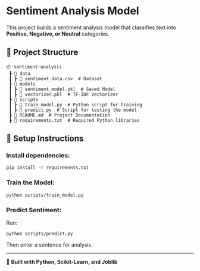 # Sentiment Analysis Model

This project builds a sentiment analysis model that classifies text into **Positive, Negative, or Neutral** categories.

## 📌 Project Structure
```
📦 sentiment-analysis
 ┣ 📂 data
 ┃ ┣ 📜 sentiment_data.csv  # Dataset
 ┣ 📂 models
 ┃ ┣ 📜 sentiment_model.pkl  # Saved Model
 ┃ ┣ 📜 vectorizer.pkl  # TF-IDF Vectorizer
 ┣ 📂 scripts
 ┃ ┣ 📜 train_model.py  # Python script for training
 ┃ ┣ 📜 predict.py  # Script for testing the model
 ┣ 📜 README.md  # Project Documentation
 ┣ 📜 requirements.txt  # Required Python libraries
```

## 📌 Setup Instructions

### Install dependencies:
```
pip install -r requirements.txt
```

### Train the Model:
```
python scripts/train_model.py
```

### Predict Sentiment:
Run:
```
python scripts/predict.py
```
Then enter a sentence for analysis.

---
🚀 **Built with Python, Scikit-Learn, and Joblib**
